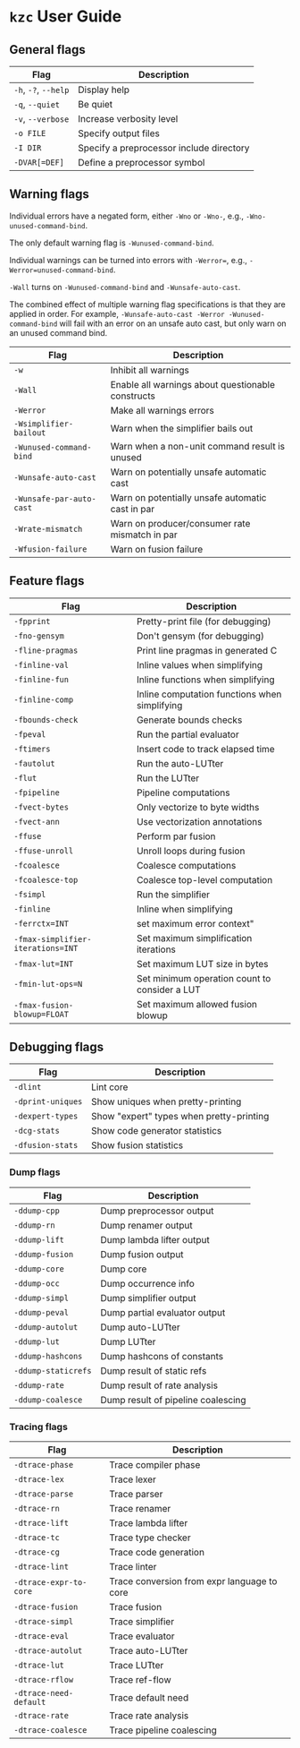 # `kzc` User Guide

## General flags

| Flag                 | Description |
| ---                  | --- |
| `-h`, `-?`, `--help` | Display help |
| `-q`, `--quiet`      | Be quiet |
| `-v`, `--verbose`    | Increase verbosity level |
| `-o FILE`            | Specify output files |
| `-I DIR`             | Specify a preprocessor include directory |
| `-DVAR[=DEF]`        | Define a preprocessor symbol |

## Warning flags

Individual errors have a negated form, either `-Wno` or `-Wno-`, e.g.,
`-Wno-unused-command-bind`.

The only default warning flag is `-Wunused-command-bind`.

Individual warnings can be turned into errors with `-Werror=`, e.g.,
`-Werror=unused-command-bind`.

`-Wall` turns on `-Wunused-command-bind` and `-Wunsafe-auto-cast`.

The combined effect of multiple warning flag specifications is that they are
applied in order. For example, `-Wunsafe-auto-cast -Werror
-Wunused-command-bind` will fail with an error on an unsafe auto cast, but only
warn on an unused command bind.

| Flag                     | Description |
| ---                      | --- |
| `-w`                     | Inhibit all warnings |
| `-Wall`                  | Enable all warnings about questionable constructs |
| `-Werror`                | Make all warnings errors |
| `-Wsimplifier-bailout`   | Warn when the simplifier bails out|
| `-Wunused-command-bind`  | Warn when a non-unit command result is unused|
| `-Wunsafe-auto-cast`     | Warn on potentially unsafe automatic cast|
| `-Wunsafe-par-auto-cast` | Warn on potentially unsafe automatic cast in par|
| `-Wrate-mismatch`        | Warn on producer/consumer rate mismatch in par|
| `-Wfusion-failure`       | Warn on fusion failure|

## Feature flags

| Flag             | Description |
| ---              | --- |
| `-fpprint`       | Pretty-print file (for debugging) |
| `-fno-gensym`    | Don't gensym (for debugging) |
| `-fline-pragmas` | Print line pragmas in generated C |
| `-finline-val`   | Inline values when simplifying |
| `-finline-fun`   | Inline functions when simplifying |
| `-finline-comp`  | Inline computation functions when simplifying |
| `-fbounds-check` | Generate bounds checks |
| `-fpeval`        | Run the partial evaluator |
| `-ftimers`       | Insert code to track elapsed time |
| `-fautolut`      | Run the auto-LUTter |
| `-flut`          | Run the LUTter |
| `-fpipeline`     | Pipeline computations |
| `-fvect-bytes`   | Only vectorize to byte widths |
| `-fvect-ann`     | Use vectorization annotations |
| `-ffuse`         | Perform par fusion |
| `-ffuse-unroll`  | Unroll loops during fusion |
| `-fcoalesce`     | Coalesce computations |
| `-fcoalesce-top` | Coalesce top-level computation |
| `-fsimpl`        | Run the simplifier|
| `-finline`       | Inline when simplifying|
| `-ferrctx=INT`                    | set maximum error context"
| `-fmax-simplifier-iterations=INT` | Set maximum simplification iterations|
| `-fmax-lut=INT`                   | Set maximum LUT size in bytes|
| `-fmin-lut-ops=N`                 | Set minimum operation count to consider a LUT|
| `-fmax-fusion-blowup=FLOAT`       | Set maximum allowed fusion blowup|

## Debugging flags

| Flag              | Description |
| ---               | --- |
| `-dlint`          | Lint core |
| `-dprint-uniques` | Show uniques when pretty-printing |
| `-dexpert-types`  | Show "expert" types when pretty-printing |
| `-dcg-stats`      | Show code generator statistics |
| `-dfusion-stats`  | Show fusion statistics |

### Dump flags

| Flag                | Description |
| ---                 | --- |
| `-ddump-cpp`        | Dump preprocessor output |
| `-ddump-rn`         | Dump renamer output |
| `-ddump-lift`       | Dump lambda lifter output |
| `-ddump-fusion`     | Dump fusion output |
| `-ddump-core`       | Dump core |
| `-ddump-occ`        | Dump occurrence info |
| `-ddump-simpl`      | Dump simplifier output |
| `-ddump-peval`      | Dump partial evaluator output |
| `-ddump-autolut`    | Dump auto-LUTter |
| `-ddump-lut`        | Dump LUTter |
| `-ddump-hashcons`   | Dump hashcons of constants |
| `-ddump-staticrefs` | Dump result of static refs |
| `-ddump-rate`       | Dump result of rate analysis |
| `-ddump-coalesce`   | Dump result of pipeline coalescing |

### Tracing flags

| Flag                   | Description |
| ---                    | --- |
| `-dtrace-phase`        | Trace compiler phase |
| `-dtrace-lex`          | Trace lexer |
| `-dtrace-parse`        | Trace parser |
| `-dtrace-rn`           | Trace renamer |
| `-dtrace-lift`         | Trace lambda lifter |
| `-dtrace-tc`           | Trace type checker |
| `-dtrace-cg`           | Trace code generation |
| `-dtrace-lint`         | Trace linter |
| `-dtrace-expr-to-core` | Trace conversion from expr language to core |
| `-dtrace-fusion`       | Trace fusion |
| `-dtrace-simpl`        | Trace simplifier |
| `-dtrace-eval`         | Trace evaluator |
| `-dtrace-autolut`      | Trace auto-LUTter |
| `-dtrace-lut`          | Trace LUTter |
| `-dtrace-rflow`        | Trace ref-flow |
| `-dtrace-need-default` | Trace default need |
| `-dtrace-rate`         | Trace rate analysis |
| `-dtrace-coalesce`     | Trace pipeline coalescing |

